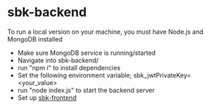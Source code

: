 # sbk-backend

To run a local version on your machine, you must have Node.js and MongoDB installed
- Make sure MongoDB service is running/started
- Navigate into sbk-backend/
- run "npm i" to install dependencies
- Set the following environment variable; sbk_jwtPrivateKey=<your_value>
- run "node index.js" to start the backend server
- Set up [sbk-frontend](https://github.com/skajah/sbk-frontend)
